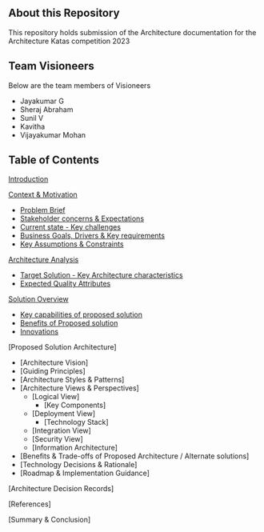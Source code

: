 ## About this Repository
This repository holds submission of the Architecture documentation for the Architecture Katas competition 2023

## Team Visioneers
Below are the team members of Visioneers
- Jayakumar G
- Sheraj Abraham
- Sunil V
- Kavitha 
- Vijayakumar Mohan

## Table of Contents

[Introduction](introduction.md)

[Context & Motivation](1.context_and_motivation/README.md)

- [Problem Brief](1.context_and_motivation/README.md#problem-brief)
- [Stakeholder concerns & Expectations](1.context_and_motivation/README.md#stakeholder-concerns--expectations)
- [Current state - Key challenges](1.context_and_motivation/README.md#current-state-key-challenges)
- [Business Goals, Drivers & Key requirements](1.context_and_motivation/README.md#business-goals)
- [Key Assumptions & Constraints](1.context_and_motivation/README.md#key-assumptions--constraints)

[Architecture Analysis](2.architecture_analysis/README.md)

- [Target Solution - Key Architecture characteristics](2.architecture_analysis/target_solution_key_architecture_characteristics.md)
- [Expected Quality Attributes](2.architecture_analysis/expected_quality_attributes.md)

[Solution Overview](3.solution_overview/README.md)

- [Key capabilities of proposed solution](3.solution_overview/README.md#key-capabilities-of-proposed-solution)
- [Benefits of Proposed solution](3.solution_overview/README.md#benefits-of-proposed-solution)
- [Innovations](3.solution_overview/README.md#innovations)

[Proposed Solution Architecture]
- [Architecture Vision]
- [Guiding Principles]
- [Architecture Styles & Patterns]
- [Architecture Views & Perspectives]
  - [Logical View]
    - [Key Components]
  - [Deployment View]
    - [Technology Stack]
  - [Integration View]
  - [Security View]
  - [Information Architecture]
- [Benefits & Trade-offs of Proposed Architecture / Alternate solutions]
- [Technology Decisions & Rationale]
- [Roadmap & Implementation Guidance]

[Architecture Decision Records]

[References]

[Summary & Conclusion]



